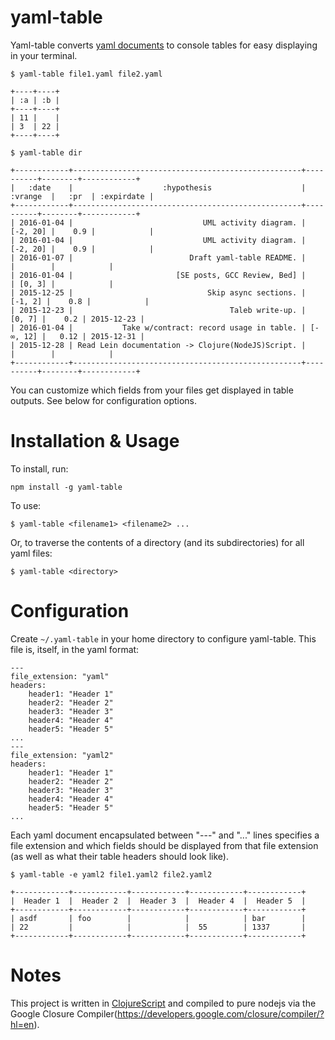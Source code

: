 # yaml-table

Yaml-table converts [yaml documents](https://en.wikipedia.org/wiki/YAML) to console tables for easy displaying in your terminal.

	$ yaml-table file1.yaml file2.yaml

	+----+----+
	| :a | :b |
	+----+----+
	| 11 |    |
	| 3  | 22 |
	+----+----+

	$ yaml-table dir

	+------------+---------------------------------------------------+----------+--------+------------+
	|   :date    |                    :hypothesis                    | :vrange  |   :pr  | :expirdate |
	+------------+---------------------------------------------------+----------+--------+------------+
	| 2016-01-04 |                             UML activity diagram. | [-2, 20] |    0.9 |            |
	| 2016-01-04 |                             UML activity diagram. | [-2, 20] |    0.9 |            |
	| 2016-01-07 |                          Draft yaml-table README. |          |        |            |
	| 2016-01-04 |                       [SE posts, GCC Review, Bed] |          | [0, 3] |            |
	| 2015-12-25 |                              Skip async sections. |  [-1, 2] |    0.8 |            |
	| 2015-12-23 |                                   Taleb write-up. |   [0, 7] |    0.2 | 2015-12-23 |
	| 2016-01-04 |           Take w/contract: record usage in table. | [-∞, 12] |   0.12 | 2015-12-31 |
	| 2015-12-28 | Read Lein documentation -> Clojure(NodeJS)Script. |          |        |            |
	+------------+---------------------------------------------------+----------+--------+------------+

You can customize which fields from your files get displayed in table outputs. See below for configuration options.

# Installation & Usage

To install, run:

`npm install -g yaml-table`

To use:

`$ yaml-table <filename1> <filename2> ...`

Or, to traverse the contents of a directory (and its subdirectories) for all yaml files:

`$ yaml-table <directory>`

# Configuration

Create `~/.yaml-table` in your home directory to configure yaml-table. This file is, itself, in the yaml format:

```
---
file_extension: "yaml"
headers:
	header1: "Header 1"
	header2: "Header 2"
	header3: "Header 3"
	header4: "Header 4"
	header5: "Header 5"
...
---
file_extension: "yaml2"
headers:
	header1: "Header 1"
	header2: "Header 2"
	header3: "Header 3"
	header4: "Header 4"
	header5: "Header 5"
...
```

Each yaml document encapsulated between "---" and "..." lines specifies a file extension and which fields should be displayed from that file extension (as well as what their table headers should look like).

	$ yaml-table -e yaml2 file1.yaml2 file2.yaml2

	+------------+------------+------------+------------+------------+
	|  Header 1  |  Header 2  |  Header 3  |  Header 4  |  Header 5  |
	+------------+------------+------------+------------+------------+
	| asdf       | foo        |            |            | bar        |
	| 22         |            |            |  55        | 1337       |
	+------------+------------+------------+------------+------------+

# Notes

This project is written in [ClojureScript](https://github.com/clojure/clojurescript/wiki) and compiled to pure nodejs via the Google Closure Compiler(https://developers.google.com/closure/compiler/?hl=en).
